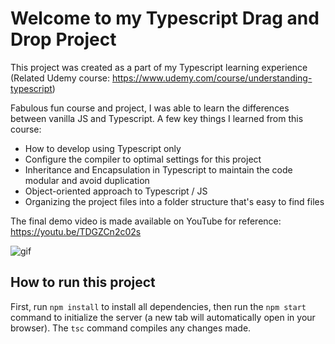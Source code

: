 # Welcome to my Typescript Drag and Drop Project

This project was created as a part of my Typescript learning experience (Related Udemy course: https://www.udemy.com/course/understanding-typescript)

Fabulous fun course and project, I was able to learn the differences between vanilla JS and Typescript. A few key things I learned from this course:
- How to develop using Typescript only
- Configure the compiler to optimal settings for this project
- Inheritance and Encapsulation in Typescript to maintain the code modular and avoid duplication
- Object-oriented approach to Typescript / JS
- Organizing the project files into a folder structure that's easy to find files

The final demo video is made available on YouTube for reference: https://youtu.be/TDGZCn2c02s

![gif](https://media.discordapp.net/attachments/705529523491307574/705595724066324480/ezgif-4-e45770dda486.gif?width=347&height=570)

## How to run this project

First, run ```npm install``` to install all dependencies, then run the ```npm start``` command to initialize the server (a new tab will automatically open in your browser). The ```tsc``` command compiles any changes made.
